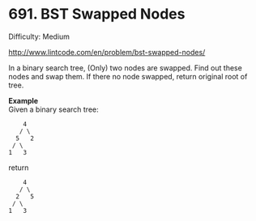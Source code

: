 # 691. BST Swapped Nodes

Difficulty: Medium

http://www.lintcode.com/en/problem/bst-swapped-nodes/

In a binary search tree, (Only) two nodes are swapped. Find out these nodes and swap them. If there no node swapped, return original root of tree.

**Example**  
Given a binary search tree:
```
    4
   / \
  5   2
 / \
1   3
```
return
```
    4
   / \
  2   5
 / \
1   3
```
